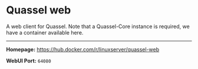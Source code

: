 # Quassel web

A web client for Quassel. Note that a Quassel-Core instance is required, we have a container available here.

---

**Homepage:** https://hub.docker.com/r/linuxserver/quassel-web

**WebUI Port:** `64080`